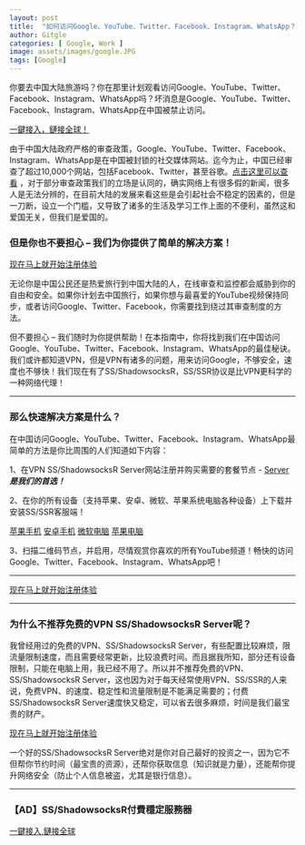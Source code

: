 ```yaml
---
layout: post
title:  "如何访问Google、YouTube、Twitter、Facebook、Instagram、WhatsApp？"
author: Gitgle
categories: [ Google, Work ]
image: assets/images/google.JPG
tags: [Google]
---
```

你要去中国大陆旅游吗？你在那里计划观看访问Google、YouTube、Twitter、Facebook、Instagram、WhatsApp吗？坏消息是Google、YouTube、Twitter、Facebook、Instagram、WhatsApp在中国被禁止访问。

<a class="btn btn-danger" href="https://s-s-r.github.io">一鍵接入，鏈接全球！</a>

由于中国大陆政府严格的审查政策，Google、YouTube、Twitter、Facebook、Instagram、WhatsApp是在中国被封锁的社交媒体网站。迄今为止，中国已经审查了超过10,000个网站，包括Facebook、Twitter，甚至谷歌。[点击这里可以查看](https://zh.wikipedia.org/wiki/%E4%B8%AD%E5%8D%8E%E4%BA%BA%E6%B0%91%E5%85%B1%E5%92%8C%E5%9B%BD%E8%A2%AB%E5%B0%81%E9%94%81%E7%BD%91%E7%AB%99%E5%88%97%E8%A1%A8)  ，对于部分审查政策我们的立场是认同的，确实网络上有很多假的新闻，很多人是无法分辨的，在目前大陆的发展来看这些是会引起社会不稳定的因素的，但是一刀断，设立一个门槛，又导致了诸多的生活及学习工作上面的不便利，虽然这和爱国无关，但我们是爱国的。

### 但是你也不要担心 – 我们为你提供了简单的解决方案！

<a class="btn btn-danger" href="https://s-s-r.github.io">现在马上就开始注册体验</a>

无论你是中国公民还是热爱旅行到中国大陆的人，在线审查和监控都会威胁到你的自由和安全。如果你计划去中国旅行，如果你想与最喜爱的YouTube视频保持同步，或者访问Google、Twitter、Facebook，你需要找到绕过其审查制度的方法。

但不要担心 – 我们随时为你提供帮助！在本指南中，你将找到我们在中国访问Google、YouTube、Twitter、Facebook、Instagram、WhatsApp的最佳秘诀。我们或许都知道VPN，但是VPN有诸多的问题，用来访问Google，不够安全，速度也不够快！我们现在有了SS/ShadowsocksR，SS/SSR协议是比VPN更科学的一种网络代理！

<hr>

### 那么快速解决方案是什么？

在中国访问Google、YouTube、Twitter、Facebook、Instagram、WhatsApp最简单的方法是你比周围的人们知道如下内容：

1、在VPN SS/ShadowsocksR Server网站注册并购买需要的套餐节点 - [Server](https://s-s-r.github.io) ***是我们的首选！***

2、在你的所有设备（支持苹果、安卓、微软、苹果系统电脑各种设备）上下载并安装SS/SSR客服端！

 [苹果手机](https://i.shadowrocket.org/)   [安卓手机](https://raw.githubusercontent.com/ss-ssr/download/master/shadowsocks-android.apk)  [微软电脑](https://raw.githubusercontent.com/ss-ssr/download/master/shadowsocks-windows.zip)   [苹果电脑](https://raw.githubusercontent.com/ss-ssr/download/master/shadowsocks-mac.zip)  


3、扫描二维码节点，并启用，尽情观赏你喜欢的所有YouTube频道！畅快的访问Google、Twitter、Facebook、Instagram、WhatsApp吧！

<hr>

<a class="btn btn-danger" href="https://s-s-r.github.io">现在马上就开始注册体验</a>

<hr>

### 为什么不推荐免费的VPN SS/ShadowsocksR Server呢？

我曾经用过的免费的VPN、SS/ShadowsocksR Server，有些配置比较麻烦，限流量限制速度，而且需要经常更新，比较浪费时间。而且据我所知，部分还有设备限制，只能在电脑上用，我已经不用了。所以并不推荐免费的VPN、SS/ShadowsocksR Server，这也因为对于每天经常使用VPN、SS/SSR的人来说，免费VPN、的速度、稳定性和流量限制是不能满足需要的；付费SS/ShadowsocksR Server速度快又稳定，可以省去很多麻烦，时间是我们最宝贵的财产。

<a class="btn btn-danger" href="https://s-s-r.github.io">现在马上就开始注册体验</a>

一个好的SS/ShadowsocksR Server绝对是你对自己最好的投资之一，因为它不但帮你节约时间（最宝贵的资源），还帮你获取信息（知识就是力量），还能帮你提升网络安全（防止个人信息被盗，尤其是银行信息）。

<hr>

### 【AD】SS/ShadowsocksR付費穩定服務器

<a class="btn btn-danger" href="https://s-s-r.github.io/">一鍵接入,鏈接全球</a>   
